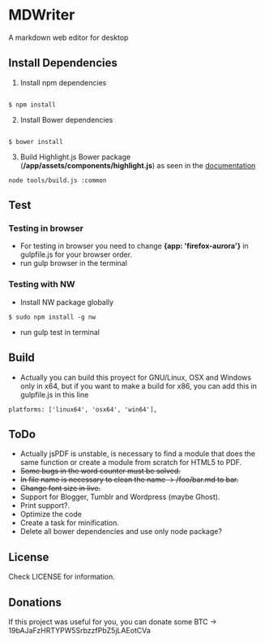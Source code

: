 # MDWriter
A markdown web editor for desktop

## Install Dependencies
1. Install npm dependencies
<pre><code>
$ npm install
</code></pre>

2. Install Bower dependencies
<pre><code>
$ bower install
</code></pre>

3. Build Highlight.js Bower package (**/app/assets/components/highlight.js**) as seen in the [documentation](http://highlightjs.readthedocs.org/en/latest/building-testing.html)
<pre><code>node tools/build.js :common</code></pre>

## Test

### Testing in browser

* For testing in browser you need to change **{app: 'firefox-aurora'}** in gulpfile.js for your browser order.
* run gulp browser in the terminal

### Testing with NW

* Install NW package globally
<pre><code>$ sudo npm install -g nw</code></pre>
* run gulp test in terminal

## Build

* Actually you can build this proyect for GNU/Linux, OSX and Windows only in x64, but if you want to make a build for x86, you can add this in gulpfile.js in this line
<pre><code>platforms: ['linux64', 'osx64', 'win64'],</code></pre>


## ToDo

* Actually jsPDF is unstable, is necessary to find a module that does the same function or create a module from scratch for HTML5 to PDF.
* ~~Some bugs in the word counter must be solved.~~
* ~~In file name is necessary to clean the name -> /foo/bar.md to bar.~~
* ~~Change font size in live.~~
* Support for Blogger, Tumblr and Wordpress (maybe Ghost).
* Print support?.
* Optimize the code
* Create a task for minification.
* Delete all bower dependencies and use only node package?

## License

Check LICENSE for information.

## Donations

If this project was useful for you, you can donate some BTC -> 19bAJaFzHRTYPW5SrbzzfPbZ5jLAEotCVa
